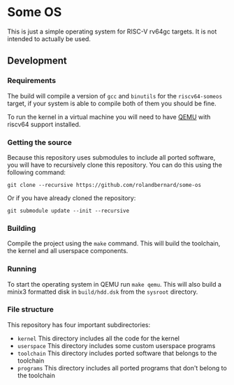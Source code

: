 
Some OS
=======

This is just a simple operating system for RISC-V rv64gc targets. It is not intended to actually be
used.

## Development

### Requirements

The build will compile a version of `gcc` and `binutils` for the `riscv64-someos` target, if your
system is able to compile both of them you should be fine.

To run the kernel in a virtual machine you will need to have [QEMU](https://www.qemu.org/) with
riscv64 support installed.

### Getting the source

Because this repository uses submodules to include all ported software, you will have to recursively
clone this repository. You can do this using the following command:

```
git clone --recursive https://github.com/rolandbernard/some-os
```

Or if you have already cloned the repository:

```
git submodule update --init --recursive
```

### Building

Compile the project using the `make` command. This will build the toolchain, the kernel and all
userspace components.

### Running

To start the operating system in QEMU run `make qemu`. This will also build a minix3 formatted disk
in `build/hdd.dsk` from the `sysroot` directory.

### File structure

This repository has four important subdirectories:

* `kernel` This directory includes all the code for the kernel
* `userspace` This directory includes some custom userspace programs
* `toolchain` This directory includes ported software that belongs to the toolchain
* `programs` This directory includes all ported programs that don't belong to the toolchain

